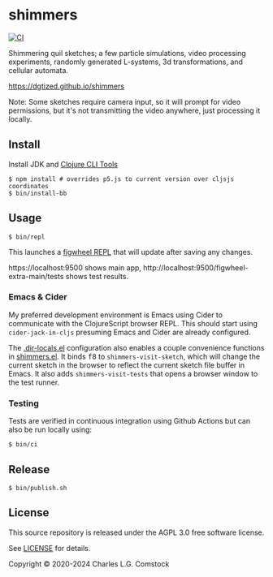 # shimmers

[![CI](https://github.com/dgtized/shimmers/actions/workflows/continuous-deployment.yaml/badge.svg?branch=main)](https://github.com/dgtized/shimmers/actions/workflows/continuous-deployment.yaml)

Shimmering quil sketches; a few particle simulations, video processing
experiments, randomly generated L-systems, 3d transformations, and cellular
automata.

https://dgtized.github.io/shimmers

Note: Some sketches require camera input, so it will prompt for video
permissions, but it's not transmitting the video anywhere, just processing it
locally.

## Install

Install JDK and [Clojure CLI Tools](https://clojure.org/guides/getting_started)

    $ npm install # overrides p5.js to current version over cljsjs coordinates
    $ bin/install-bb

## Usage

    $ bin/repl

This launches a [figwheel REPL](https://figwheel.org/) that will update after saving any changes.

https://localhost:9500 shows main app,
http://localhost:9500/figwheel-extra-main/tests shows test results.

### Emacs & Cider

My preferred development environment is Emacs using Cider to communicate with
the ClojureScript browser REPL. This should start using `cider-jack-in-cljs`
presuming Emacs and Cider are already configured.

The [.dir-locals.el](.dir-locals.el) configuration also enables a couple
convenience functions in [shimmers.el](shimmers.el). It binds <kbd>f8</kbd> to
`shimmers-visit-sketch`, which will change the current sketch in the browser to
reflect the current sketch file buffer in Emacs. It also adds
`shimmers-visit-tests` that opens a browser window to the test runner.

### Testing

Tests are verified in continuous integration using Github Actions but can also
be run locally using:

    $ bin/ci

## Release

    $ bin/publish.sh

## License

This source repository is released under the AGPL 3.0 free software license.

See [LICENSE](LICENSE) for details.

Copyright © 2020-2024 Charles L.G. Comstock
